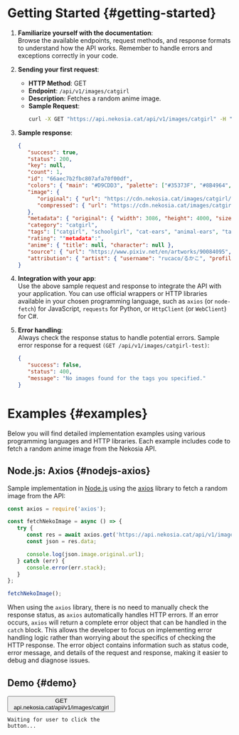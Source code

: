 [//]: # (Title: Getting Started - Nekosia Docs)
[//]: # (Description: Introductory guide for Nekosia API, covering setup, sending requests, and handling errors.)
[//]: # (Tags: getting started, nekosia api getting started, nekosia api docs, api introduction, api guide, nekosia tutorial, api setup, api integration, api examples)
[//]: # (Canonical: getting-started)
[//]: # (Creation date: 2024-07-29)
[//]: # (Last update: 2024-07-29)
[//]: # (Contributors: Sefinek)

# Getting Started {#getting-started}
1. **Familiarize yourself with the documentation**:  
   Browse the available endpoints, request methods, and response formats to understand how the API works. Remember to handle errors and exceptions correctly in your code.

2. **Sending your first request**:
   - **HTTP Method**: GET
   - **Endpoint**: `/api/v1/images/catgirl`
   - **Description**: Fetches a random anime image.
   - **Sample Request**:
     ```bash
     curl -X GET "https://api.nekosia.cat/api/v1/images/catgirl" -H "Content-Type: application/json"
     ```

3. **Sample response**:
   ```json
   {
      "success": true,
      "status": 200,
      "key": null,
      "count": 1,
      "id": "66aec7b2fbc807afa70f00df",
      "colors": { "main": "#D9CDD3", "palette": ["#35373F", "#8B4964", "#7D7E8B", "#E9E1E5", "#B68495", "#ACAEBA", "#CCADB4", "#846D61", "#C9A199", "#C6C5CF", "#4E738D", "#D2BEB9", "#52B5CA", "#4B8AB4"] },
      "image": {
         "original": { "url": "https://cdn.nekosia.cat/images/catgirl/66aec7b2fbc807afa70f00df.png", "extension": "png" },
         "compressed": { "url": "https://cdn.nekosia.cat/images/catgirl/66aec7b2fbc807afa70f00df-compressed.jpg", "extension": "jpeg" }
      },
      "metadata": { "original": { "width": 3086, "height": 4000, "size": 7901833, "extension": "png" }, "compressed": { "width": 1280, "height": 1659, "size": 378149, "extension": "jpeg" } },
      "category": "catgirl",
      "tags": ["catgirl", "schoolgirl", "cat-ears", "animal-ears", "tail", "cute", "young-girl", "white-hair", "uniform", "school-uniform", "school-girl", "twintails", "elementary-school-student", "heterochromia"],
      "rating": ""metadata":",
      "anime": { "title": null, "character": null },
      "source": { "url": "https://www.pixiv.net/en/artworks/90084095", "direct": "https://i.pximg.net/img-original/img/2021/05/25/12/02/02/90084095_p0.png" },
      "attribution": { "artist": { "username": "rucaco/るかこ", "profile": "https://www.pixiv.net/en/users/9155411" }, "copyright": "Copyright 2021 © by rucaco/るかこ. All Rights Reserved." }
   }
   ```

4. **Integration with your app**:  
   Use the above sample request and response to integrate the API with your application.
   You can use official wrappers or HTTP libraries available in your chosen programming language, such as `axios` (or `node-fetch`) for JavaScript, `requests` for Python, or `HttpClient` (or `WebClient`) for C#.

5. **Error handling**:  
   Always check the response status to handle potential errors. Sample error response for a request `(GET /api/v1/images/catgirl-test)`:
   ```json
   {
      "success": false,
      "status": 400,
      "message": "No images found for the tags you specified."
   }
   ```


# Examples {#examples}
Below you will find detailed implementation examples using various programming languages and HTTP libraries. Each example includes code to fetch a random anime image from the Nekosia API.

## Node.js: Axios {#nodejs-axios}
Sample implementation in [Node.js](https://nodejs.org) using the [axios](https://www.npmjs.com/package/axios) library to fetch a random image from the API:

```js
const axios = require('axios');

const fetchNekoImage = async () => {
   try {
      const res = await axios.get('https://api.nekosia.cat/api/v1/images/catgirl');
      const json = res.data;

      console.log(json.image.original.url);
   } catch (err) {
      console.error(err.stack);
   }
};

fetchNekoImage();
```

When using the `axios` library, there is no need to manually check the response status, as `axios` automatically handles HTTP errors.
If an error occurs, `axios` will return a complete error object that can be handled in the `catch` block.
This allows the developer to focus on implementing error handling logic rather than worrying about the specifics of checking the HTTP response.
The error object contains information such as status code, error message, and details of the request and response, making it easier to debug and diagnose issues.

## Demo {#demo}

<div style="display: flex;">
    <div style="flex: 1; padding-right: 20px;">
        <div class="code-block">
            <button onclick="fetchNekoImage()">GET api.nekosia.cat/api/v1/images/catgirl</button>
        </div>
        <pre style="margin-top: 10px;"><code class="hljs language-json" id="response-container">Waiting for user to click the button...</code></pre>
    </div>
    <div style="flex: 1; display: flex; justify-content: center; align-items: center;">
        <img id="neko-image" style="max-width:100%;display:none;cursor:pointer;" onclick="openImageInNewTab()">
    </div>
</div>